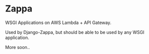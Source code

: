 # Zappa
WSGI Applications on AWS Lambda + API Gateway.

Used by Django-Zappa, but should be able to be used by any WSGI application.

More soon..
